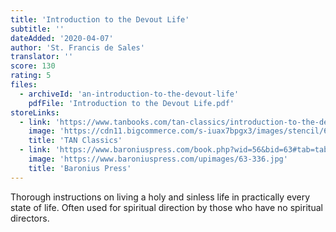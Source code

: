 ```yaml
---
title: 'Introduction to the Devout Life'
subtitle: ''
dateAdded: '2020-04-07'
author: 'St. Francis de Sales'
translator: ''
score: 130
rating: 5
files:
  - archiveId: 'an-introduction-to-the-devout-life'
    pdfFile: 'Introduction to the Devout Life.pdf'
storeLinks:
  - link: 'https://www.tanbooks.com/tan-classics/introduction-to-the-devout-life.html'
    image: 'https://cdn11.bigcommerce.com/s-iuax7bpgx3/images/stencil/640w/products/1261/1926/An-Introduction-to-the-Devout-Life-cover-1-TC1253__82248.1595444682.jpg?c=1'
    title: 'TAN Classics'
  - link: 'https://www.baroniuspress.com/book.php?wid=56&bid=63#tab=tab-1'
    image: 'https://www.baroniuspress.com/upimages/63-336.jpg'
    title: 'Baronius Press'
---
```


Thorough instructions on living a holy and sinless life in practically every state of life. Often used for spiritual direction by those who have no spiritual directors.
